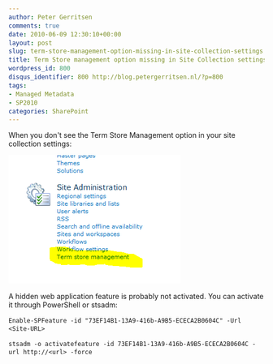 ```yaml
---
author: Peter Gerritsen
comments: true
date: 2010-06-09 12:30:10+00:00
layout: post
slug: term-store-management-option-missing-in-site-collection-settings
title: Term Store management option missing in Site Collection settings
wordpress_id: 800
disqus_identifier: 800 http://blog.petergerritsen.nl/?p=800
tags:
- Managed Metadata
- SP2010
categories: SharePoint
---
```


When you don't see the Term Store Management option in your site collection settings:

![Term store management option](/images/old/2010/06/Term-Store-Management-option.png)

A hidden web application feature is probably not activated. You can activate it through PowerShell or stsadm:

```
Enable-SPFeature -id "73EF14B1-13A9-416b-A9B5-ECECA2B0604C" -Url <Site-URL>
```

```
stsadm -o activatefeature -id 73EF14B1-13A9-416b-A9B5-ECECA2B0604C -url http://<url> -force
```